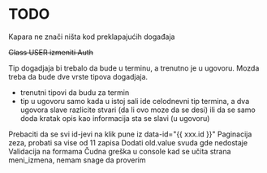 # TODO

Kapara ne znači ništa kod preklapajućih događaja

~~Class USER izmeniti Auth~~

Tip dogadjaja bi trebalo da bude u terminu, a trenutno je u ugovoru. Mozda treba da bude dve vrste tipova dogadjaja.

- trenutni tipovi da budu za termin
- tip u ugovoru samo kada u istoj sali ide celodnevni tip termina, a dva ugovora slave razlicite stvari (da li ovo moze da se desi) ili da se samo doda kratak opis kao informacija sta se slavi (u ugovoru)

Prebaciti da se svi id-jevi na klik pune iz data-id="{{ xxx.id }}"
Paginacija zeza, probati sa vise od 11 zapisa
Dodati old.value svuda gde nedostaje
Validacija na formama
Čudna greška u console kad se učita strana meni_izmena, nemam snage da proverim
